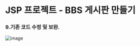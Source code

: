 # JSP 프로젝트 - BBS 게시판 만들기
### 9.기존 코드 수정 및 보완.
![image](https://user-images.githubusercontent.com/62415893/81632536-7d0ed600-9445-11ea-82ad-8b816a925b4b.png)
